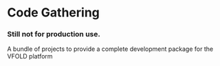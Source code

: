 # Code Gathering

### Still not for production use.
A bundle of projects to provide a complete development package for the VFOLD platform